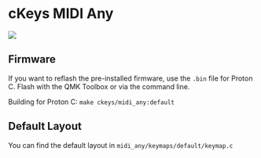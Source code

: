 # cKeys MIDI Any

![](https://ckeys.org/images/midi-any-mockup-banner.jpg)

<!-- ## Slides

Slides can be found at: https://ckeys.org/slides/handwire/ -->

## Firmware

If you want to reflash the pre-installed firmware, use the `.bin` file for Proton C. Flash with the QMK Toolbox or via the command line.

Building for Proton C: `make ckeys/midi_any:default`

## Default Layout

You can find the default layout in `midi_any/keymaps/default/keymap.c`

